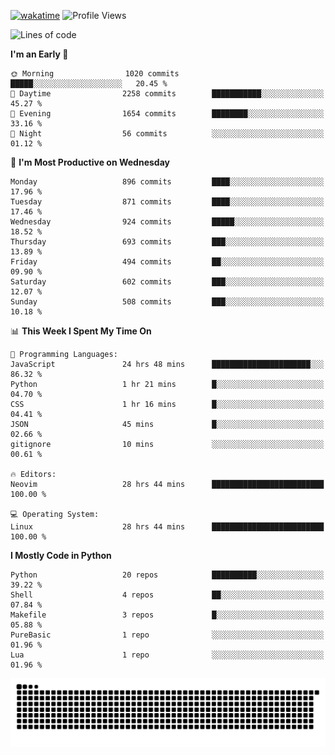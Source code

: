 [![wakatime](https://wakatime.com/badge/user/b920b284-3cde-4cd4-b72e-f7f22d050b16.svg)](https://wakatime.com/@b920b284-3cde-4cd4-b72e-f7f22d050b16)
![Profile Views](http://img.shields.io/badge/Profile%20Views-4586-blue)
<!--START_SECTION:waka-->
![Lines of code](https://img.shields.io/badge/From%20Hello%20World%20I%27ve%20Written-6.4%20million%20lines%20of%20code-blue)

**I'm an Early 🐤** 

```text
🌞 Morning                1020 commits        █████░░░░░░░░░░░░░░░░░░░░   20.45 % 
🌆 Daytime                2258 commits        ███████████░░░░░░░░░░░░░░   45.27 % 
🌃 Evening                1654 commits        ████████░░░░░░░░░░░░░░░░░   33.16 % 
🌙 Night                  56 commits          ░░░░░░░░░░░░░░░░░░░░░░░░░   01.12 % 
```
📅 **I'm Most Productive on Wednesday** 

```text
Monday                   896 commits         ████░░░░░░░░░░░░░░░░░░░░░   17.96 % 
Tuesday                  871 commits         ████░░░░░░░░░░░░░░░░░░░░░   17.46 % 
Wednesday                924 commits         █████░░░░░░░░░░░░░░░░░░░░   18.52 % 
Thursday                 693 commits         ███░░░░░░░░░░░░░░░░░░░░░░   13.89 % 
Friday                   494 commits         ██░░░░░░░░░░░░░░░░░░░░░░░   09.90 % 
Saturday                 602 commits         ███░░░░░░░░░░░░░░░░░░░░░░   12.07 % 
Sunday                   508 commits         ███░░░░░░░░░░░░░░░░░░░░░░   10.18 % 
```


📊 **This Week I Spent My Time On** 

```text
💬 Programming Languages: 
JavaScript               24 hrs 48 mins      ██████████████████████░░░   86.32 % 
Python                   1 hr 21 mins        █░░░░░░░░░░░░░░░░░░░░░░░░   04.70 % 
CSS                      1 hr 16 mins        █░░░░░░░░░░░░░░░░░░░░░░░░   04.41 % 
JSON                     45 mins             █░░░░░░░░░░░░░░░░░░░░░░░░   02.66 % 
gitignore                10 mins             ░░░░░░░░░░░░░░░░░░░░░░░░░   00.61 % 

🔥 Editors: 
Neovim                   28 hrs 44 mins      █████████████████████████   100.00 % 

💻 Operating System: 
Linux                    28 hrs 44 mins      █████████████████████████   100.00 % 
```

**I Mostly Code in Python** 

```text
Python                   20 repos            ██████████░░░░░░░░░░░░░░░   39.22 % 
Shell                    4 repos             ██░░░░░░░░░░░░░░░░░░░░░░░   07.84 % 
Makefile                 3 repos             █░░░░░░░░░░░░░░░░░░░░░░░░   05.88 % 
PureBasic                1 repo              ░░░░░░░░░░░░░░░░░░░░░░░░░   01.96 % 
Lua                      1 repo              ░░░░░░░░░░░░░░░░░░░░░░░░░   01.96 % 
```




<!--END_SECTION:waka-->
![Snake animation](https://raw.githubusercontent.com/timmypidashev/timmypidashev/main/commits.svg)

